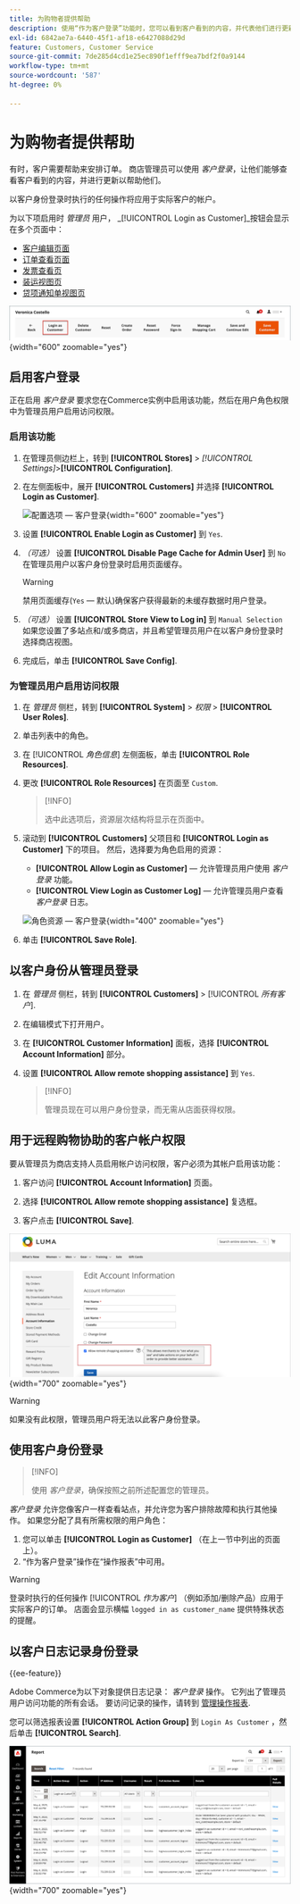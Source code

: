 ```yaml
---
title: 为购物者提供帮助
description: 使用“作为客户登录”功能时，您可以看到客户看到的内容，并代表他们进行更新。
exl-id: 6842ae7a-6440-45f1-af18-e6427088d29d
feature: Customers, Customer Service
source-git-commit: 7de285d4cd1e25ec890f1efff9ea7bdf2f0a9144
workflow-type: tm+mt
source-wordcount: '587'
ht-degree: 0%

---
```


# 为购物者提供帮助

有时，客户需要帮助来安排订单。 商店管理员可以使用 _客户登录_，让他们能够查看客户看到的内容，并进行更新以帮助他们。

以客户身份登录时执行的任何操作将应用于实际客户的帐户。

为以下项启用时 _管理员_ 用户， _[!UICONTROL Login as Customer]_按钮会显示在多个页面中：

* [客户编辑页面](../customers/update-account.md)
* [订单查看页面](../stores-purchase/order-processing.md)
* [发票查看页](../stores-purchase/invoices.md)
* [装运视图页](../stores-purchase/shipments.md)
* [贷项通知单视图页](../stores-purchase/credit-memo-create.md)

![客户登录](assets/login-as-customer.png){width="600" zoomable="yes"}

## 启用客户登录

正在启用 _客户登录_ 要求您在Commerce实例中启用该功能，然后在用户角色权限中为管理员用户启用访问权限。

### 启用该功能

1. 在管理员侧边栏上，转到  **[!UICONTROL Stores]** > _[!UICONTROL Settings]_>**[!UICONTROL Configuration]**.

1. 在左侧面板中，展开 **[!UICONTROL Customers]** 并选择  **[!UICONTROL Login as Customer]**.

   ![配置选项 — 客户登录](../configuration-reference/customers/assets/login-as-customer.png){width="600" zoomable="yes"}

1. 设置 **[!UICONTROL Enable Login as Customer]** 到 `Yes`.

1. _（可选）_ 设置 **[!UICONTROL Disable Page Cache for Admin User]** 到 `No` 在管理员用户以客户身份登录时启用页面缓存。

   >[!WARNING]
   >
   > 禁用页面缓存(`Yes`  — 默认)确保客户获得最新的未缓存数据时用户登录。

1. _（可选）_ 设置 **[!UICONTROL Store View to Log in]** 到 `Manual Selection` 如果您设置了多站点和/或多商店，并且希望管理员用户在以客户身份登录时选择商店视图。

1. 完成后，单击 **[!UICONTROL Save Config]**.

### 为管理员用户启用访问权限

1. 在 _管理员_ 侧栏，转到 **[!UICONTROL System]** > _权限_ > **[!UICONTROL User Roles]**.

1. 单击列表中的角色。

1. 在 [!UICONTROL _角色信息_] 左侧面板，单击 **[!UICONTROL Role Resources]**.

1. 更改 **[!UICONTROL Role Resources]** 在页面至 `Custom`.

   >[!INFO]
   >
   > 选中此选项后，资源层次结构将显示在页面中。

1. 滚动到  **[!UICONTROL Customers]** 父项目和 **[!UICONTROL Login as Customer]** 下的项目。 然后，选择要为角色启用的资源：

   * **[!UICONTROL Allow Login as Customer]**  — 允许管理员用户使用 _客户登录_ 功能。
   * **[!UICONTROL View Login as Customer Log]**  — 允许管理员用户查看 _客户登录_ 日志。

   ![角色资源 — 客户登录](assets/customers-login-as-customer-role-resources.png){width="400" zoomable="yes"}

1. 单击 **[!UICONTROL Save Role]**.

## 以客户身份从管理员登录

1. 在 _管理员_ 侧栏，转到 **[!UICONTROL Customers]** > [!UICONTROL _所有客户_].

1. 在编辑模式下打开用户。

1. 在 **[!UICONTROL Customer Information]** 面板，选择 **[!UICONTROL Account Information]** 部分。

1. 设置 **[!UICONTROL Allow remote shopping assistance]** 到 `Yes`.

   >[!INFO]
   >
   >管理员现在可以用户身份登录，而无需从店面获得权限。

## 用于远程购物协助的客户帐户权限

要从管理员为商店支持人员启用帐户访问权限，客户必须为其帐户启用该功能：

1. 客户访问 **[!UICONTROL Account Information]** 页面。

1. 选择 **[!UICONTROL Allow remote shopping assistance]** 复选框。

1. 客户点击 **[!UICONTROL Save]**.

![帐户信息页面](assets/permission.png){width="700" zoomable="yes"}

>[!WARNING]
>
>如果没有此权限，管理员用户将无法以此客户身份登录。

## 使用客户身份登录

>[!INFO]
>
>使用 _客户登录_，确保按照之前所述配置您的管理员。

_客户登录_ 允许您像客户一样查看站点，并允许您为客户排除故障和执行其他操作。 如果您分配了具有所需权限的用户角色：

1. 您可以单击 **[!UICONTROL Login as Customer]** （在上一节中列出的页面上）。
1. “作为客户登录”操作在“操作报表”中可用。

>[!WARNING]
>
>登录时执行的任何操作 [!UICONTROL _作为客户_] （例如添加/删除产品）应用于实际客户的订单。 店面会显示横幅 `logged in as customer_name` 提供特殊状态的提醒。

## 以客户日志记录身份登录

{{ee-feature}}

Adobe Commerce为以下对象提供日志记录： _客户登录_ 操作。 它列出了管理员用户访问功能的所有会话。 要访问记录的操作，请转到 [管理操作报表](../systems/action-log-report.md).

您可以筛选报表设置 **[!UICONTROL Action Group]** 到 `Login As Customer` ，然后单击 **[!UICONTROL Search]**.

![筛选操作报表](assets/customers-login-as-customer-log-filter.png){width="700" zoomable="yes"}
